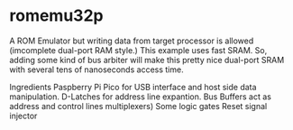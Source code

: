 # romemu32p
A ROM Emulator but writing data from target processor is allowed (imcomplete dual-port RAM style.)
This example uses fast SRAM. So, adding some kind of bus arbiter will make this pretty nice dual-port SRAM with several tens of nanoseconds access time.

Ingredients
Paspberry Pi Pico for USB interface and host side data manipulation.
D-Latches for address line expantion.
Bus Buffers act as address and control lines multiplexers)
Some logic gates
Reset signal injector
